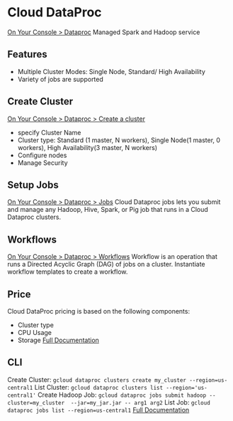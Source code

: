 # Cloud DataProc
[On Your Console > Dataproc](https://console.cloud.google.com/dataproc/clusters)
Managed Spark and Hadoop service
## Features
- Multiple Cluster Modes: Single Node, Standard/ High Availability
- Variety of jobs are supported
## Create Cluster
[On Your Console > Dataproc > Create a cluster](https://console.cloud.google.com/dataproc/clustersAdd)
- specify Cluster Name
- Cluster type: Standard (1 master, N workers), Single Node(1 master, 0 workers), High Availability(3 master, N workers)
- Configure nodes
- Manage Security
## Setup Jobs
[On Your Console > Dataproc > Jobs](https://console.cloud.google.com/dataproc/jobs)
Cloud Dataproc jobs lets you submit and manage any Hadoop, Hive, Spark, or Pig job that runs in a Cloud Dataproc clusters.
## Workflows
[On Your Console > Dataproc > Workflows](https://console.cloud.google.com/dataproc/workflows/instances)
 Workflow is an operation that runs a Directed Acyclic Graph (DAG) of jobs on a cluster. Instantiate workflow templates to create a workflow. 
## Price
Cloud DataProc pricing is based on the following components:
- Cluster type
- CPU Usage
- Storage
[Full Documentation](https://cloud.google.com/dataproc/pricing)
## CLI
Create Cluster: `gcloud dataproc clusters create my_cluster --region=us-central1`
List Cluster: `gcloud dataproc clusters list --region='us-central1'`
Create Hadoop Job: `gcloud dataproc jobs submit hadoop --cluster=my_cluster  --jar=my_jar.jar -- arg1 arg2`
List Job: `gcloud dataproc jobs list --region=us-central1`
[Full Documentation](https://cloud.google.com/sdk/gcloud/reference/dataproc)